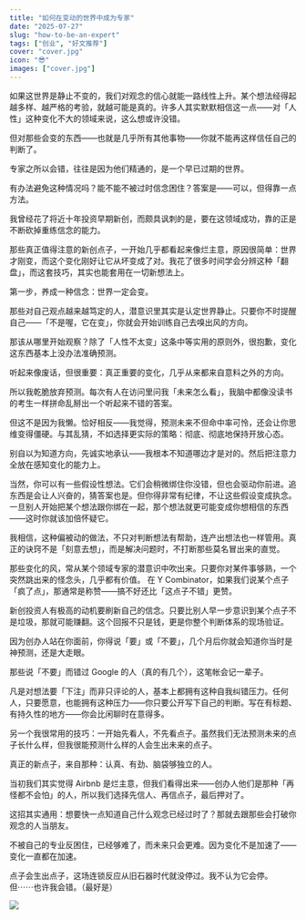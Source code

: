 ```yaml
---
title: "如何在变动的世界中成为专家"
date: "2025-07-27"
slug: "how-to-be-an-expert"
tags: ["创业", "好文推荐"]
cover: "cover.jpg"
icon: "😎"
images: ["cover.jpg"]
---
```

如果这世界是静止不变的，我们对观念的信心就能一路线性上升。某个想法经得起越多样、越严格的考验，就越可能是真的。许多人其实默默相信这一点——对「人性」这种变化不大的领域来说，这么想或许没错。



但对那些会变的东西——也就是几乎所有其他事物——你就不能再这样信任自己的判断了。



专家之所以会错，往往是因为他们精通的，是一个早已过期的世界。



有办法避免这种情况吗？能不能不被过时信念困住？答案是——可以，但得靠一点方法。



我曾经花了将近十年投资早期新创，而颇具讽刺的是，要在这领域成功，靠的正是不断砍掉重练信念的能力。



那些真正值得注意的新创点子，一开始几乎都看起来像烂主意，原因很简单：世界才刚变，而这个变化刚好让它从坏变成了对。我花了很多时间学会分辨这种「翻盘」，而这套技巧，其实也能套用在一切新想法上。



第一步，养成一种信念：世界一定会变。



那些对自己观点越来越笃定的人，潜意识里其实是认定世界静止。只要你不时提醒自己——「不是喔，它在变」，你就会开始训练自己去嗅出风的方向。



那该从哪里开始观察？除了「人性不太变」这条中等实用的原则外，很抱歉，变化这东西基本上没办法准确预测。



听起来像废话，但很重要：真正重要的变化，几乎从来都来自意料之外的方向。



所以我乾脆放弃预测。每次有人在访问里问我「未来怎么看」，我脑中都像没读书的考生一样拼命乱掰出一个听起来不错的答案。



但这不是因为我懒。恰好相反——我觉得，预测未来不但命中率可怜，还会让你思维变得僵硬。与其乱猜，不如选择更实际的策略：彻底、彻底地保持开放心态。



别自以为知道方向，先诚实地承认——我根本不知道哪边才是对的。然后把注意力全放在感知变化的能力上。



当然，你可以有一些假设性想法。它们会稍微绑住你没错，但也会驱动你前进。追东西是会让人兴奋的，猜答案也是。但你得非常有纪律，不让这些假设变成执念。
一旦别人开始把某个想法跟你绑在一起，那个想法就更可能变成你想相信的东西——这时你就该加倍怀疑它。



我相信，这种偏被动的做法，不只对判断想法有帮助，连产出想法也一样管用。真正的诀窍不是「刻意去想」，而是解决问题时，不打断那些莫名冒出来的直觉。



那些变化的风，常从某个领域专家的潜意识中吹出来。只要你对某件事够熟，一个突然跳出来的怪念头，几乎都有价值。
在 Y Combinator，如果我们说某个点子「疯了点」，那通常是称赞——搞不好还比「这点子不错」更赞。



新创投资人有极高的动机要刷新自己的信念。只要比别人早一步意识到某个点子不是垃圾，那就可能赚翻。这个回报不只是钱，更是你整个判断体系的现场验证。



因为创办人站在你面前，你得说「要」或「不要」，几个月后你就会知道你当时是神预测，还是大走眼。



那些说「不要」而错过 Google 的人（真的有几个），这笔帐会记一辈子。



凡是对想法要「下注」而非只评论的人，基本上都拥有这种自我纠错压力。任何人，只要愿意，也能拥有这种压力——你只要公开写下自己的判断。写在有标题、有持久性的地方——你会比闲聊时在意得多。



另一个我很常用的技巧：一开始先看人，不先看点子。虽然我们无法预测未来的点子长什么样，但我很能预测什么样的人会生出未来的点子。



真正的新点子，来自那种：认真、有劲、脑袋够独立的人。



当初我们其实觉得 Airbnb 是烂主意，但我们看得出来——创办人他们是那种「再怪都不会怕」的人，所以我们选择先信人、再信点子，最后押对了。



这招其实通用：想要快一点知道自己什么观念已经过时了？那就去跟那些会打破你观念的人当朋友。



不被自己的专业反困住，已经够难了，而未来只会更难。因为变化不是加速了——变化一直都在加速。



点子会生出点子，这场连锁反应从旧石器时代就没停过。我不认为它会停。
但⋯⋯也许我会错。（最好是）




![](https://prod-files-secure.s3.us-west-2.amazonaws.com/112d0858-5090-4d34-a606-b75eb8d65fd2/46476355-9cf3-4e99-9b7a-3531bc426380/1000202064.png?X-Amz-Algorithm=AWS4-HMAC-SHA256&X-Amz-Content-Sha256=UNSIGNED-PAYLOAD&X-Amz-Credential=ASIAZI2LB4662KBSZGDQ%2F20251028%2Fus-west-2%2Fs3%2Faws4_request&X-Amz-Date=20251028T134322Z&X-Amz-Expires=3600&X-Amz-Security-Token=IQoJb3JpZ2luX2VjEAYaCXVzLXdlc3QtMiJGMEQCIDYIMCWAKPYJh9RWu32J2H2MDzG3uHDrldWLtkp6kWVUAiBQCFlAVpwAOwnWRdqndqSiwmOUEHZbql6pQuMfzCANVSqIBAi%2B%2F%2F%2F%2F%2F%2F%2F%2F%2F%2F8BEAAaDDYzNzQyMzE4MzgwNSIMkKefVt0EiIyyvRhnKtwDQc4Ivgqt7yGx8V38RylEYWl%2BJ3ogTCoavLqUZvAYR%2B5xU4NWbRmuZrKZg99F%2FTu3fIaQAMsa3MehlQJXMSmS1cai1UpaeyQ%2BIsWYi%2Fh0JnnAwIeo7bE2JiuBKHMhepeBEQGSMZtrzkTqNrtjBX%2FpvdjGcfpe6YmlayKeTS43WXAWcFELo%2FsObDwkQvjiLvk%2FYvG0kiMjQgUGSsUUeSn9RG9iqZEwYwRQk0PRBFhB5JMYVxPw2X5bG0FR%2F7BDZZhw%2FMmU%2Fz36QsiPwnsGuLOaHyqXS8CU7hftXrfQoBDFI8le%2B4RmzS9PVrDmSJRJcwm2oZyrZ9wfFfqzYR9gDHpuSPz2eXI0Zrd3VEGErpO7NDFLgL%2B%2Fb4MLQ3BKhIrma2E0us6%2F7wHOYUWmuL9OnZ9wDGSsnvwfah2Ul2Me0Eago05zgnrqunE2nF4K6uJARl%2F%2FnFlS2NijnYHJpHtYIMmi4wURvqltC3J73e%2F6Ls%2FfPbjf9aEj4k4JrDA6xfnRtNmxQUmzTPBf8rQeIa0fd02G77f5mcGLzrV2cNMwClbbfrjw3ZxBFba%2FxIKZ6ehPmpeeMgmoUQVCaTUnLFfhWPs8kb108QgGJZ8XJqGc%2BlgrHdETh2eEU1hv0QxySsYwt4WDyAY6pgGyZ0IeLv4DMOveZVlT3u7yfAyWk%2F98G1RH3Zm8ZTLxFaFxR%2B9NWzmuacdImHs5nJfH0nGgilAl7%2FVwsbAu7OSgwsiL1ix%2BhVsd7e0dzMyBAZlQXqt9bOARnvTypzrzdizFdex%2FrGtlvK%2FookeGed%2FtGIUpmGk6w2p3wy6ZriAMokMwuvJx8mOx2mHk613xDIORKKDgGk2BLcrsxT1%2BqlQCLKxxUPtZ&X-Amz-Signature=2850aeed35e83180a9e07e59def696fb2e8c29299a2a0c48b6b32d5e343f0146&X-Amz-SignedHeaders=host&x-amz-checksum-mode=ENABLED&x-id=GetObject)

